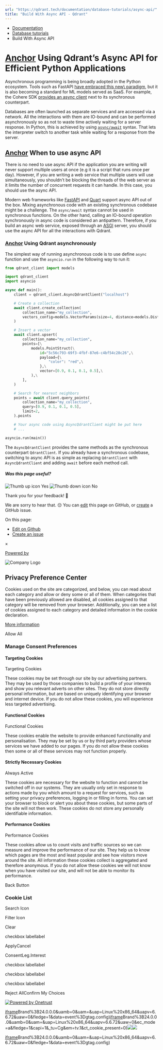 ```yaml
---
url: "https://qdrant.tech/documentation/database-tutorials/async-api/"
title: "Build With Async API - Qdrant"
---
```


- [Documentation](https://qdrant.tech/documentation/)
- [Database tutorials](https://qdrant.tech/documentation/database-tutorials/)
- Build With Async API

# [Anchor](https://qdrant.tech/documentation/database-tutorials/async-api/\#using-qdrants-async-api-for-efficient-python-applications) Using Qdrant’s Async API for Efficient Python Applications

Asynchronous programming is being broadly adopted in the Python ecosystem. Tools such as FastAPI [have embraced this new\\
paradigm](https://fastapi.tiangolo.com/async/), but it is also becoming a standard for ML models served as SaaS. For example, the Cohere SDK
[provides an async client](https://github.com/cohere-ai/cohere-python/blob/856a4c3bd29e7a75fa66154b8ac9fcdf1e0745e0/src/cohere/client.py#L189) next to its synchronous counterpart.

Databases are often launched as separate services and are accessed via a network. All the interactions with them are IO-bound and can
be performed asynchronously so as not to waste time actively waiting for a server response. In Python, this is achieved by
using [`async/await`](https://docs.python.org/3/library/asyncio-task.html) syntax. That lets the interpreter switch to another task
while waiting for a response from the server.

## [Anchor](https://qdrant.tech/documentation/database-tutorials/async-api/\#when-to-use-async-api) When to use async API

There is no need to use async API if the application you are writing will never support multiple users at once (e.g it is a script that runs once per day). However, if you are writing a web service that multiple users will use simultaneously, you shouldn’t be
blocking the threads of the web server as it limits the number of concurrent requests it can handle. In this case, you should use
the async API.

Modern web frameworks like [FastAPI](https://fastapi.tiangolo.com/) and [Quart](https://quart.palletsprojects.com/en/latest/) support
async API out of the box. Mixing asynchronous code with an existing synchronous codebase might be a challenge. The `async/await` syntax
cannot be used in synchronous functions. On the other hand, calling an IO-bound operation synchronously in async code is considered
an antipattern. Therefore, if you build an async web service, exposed through an [ASGI](https://asgi.readthedocs.io/en/latest/) server,
you should use the async API for all the interactions with Qdrant.

### [Anchor](https://qdrant.tech/documentation/database-tutorials/async-api/\#using-qdrant-asynchronously) Using Qdrant asynchronously

The simplest way of running asynchronous code is to use define `async` function and use the `asyncio.run` in the following way to run it:

```python
from qdrant_client import models

import qdrant_client
import asyncio

async def main():
    client = qdrant_client.AsyncQdrantClient("localhost")

    # Create a collection
    await client.create_collection(
        collection_name="my_collection",
        vectors_config=models.VectorParams(size=4, distance=models.Distance.COSINE),
    )

    # Insert a vector
    await client.upsert(
        collection_name="my_collection",
        points=[\
            models.PointStruct(\
                id="5c56c793-69f3-4fbf-87e6-c4bf54c28c26",\
                payload={\
                    "color": "red",\
                },\
                vector=[0.9, 0.1, 0.1, 0.5],\
            ),\
        ],
    )

    # Search for nearest neighbors
    points = await client.query_points(
        collection_name="my_collection",
        query=[0.9, 0.1, 0.1, 0.5],
        limit=2,
    ).points

    # Your async code using AsyncQdrantClient might be put here
    # ...

asyncio.run(main())

```

The `AsyncQdrantClient` provides the same methods as the synchronous counterpart `QdrantClient`. If you already have a synchronous
codebase, switching to async API is as simple as replacing `QdrantClient` with `AsyncQdrantClient` and adding `await` before each
method call.

##### Was this page useful?

![Thumb up icon](https://qdrant.tech/icons/outline/thumb-up.svg)
Yes
![Thumb down icon](https://qdrant.tech/icons/outline/thumb-down.svg)
No

Thank you for your feedback! 🙏

We are sorry to hear that. 😔 You can [edit](https://qdrant.tech/github.com/qdrant/landing_page/tree/master/qdrant-landing/content/documentation/database-tutorials/async-api.md) this page on GitHub, or [create](https://github.com/qdrant/landing_page/issues/new/choose) a GitHub issue.

On this page:

- [Edit on Github](https://github.com/qdrant/landing_page/tree/master/qdrant-landing/content/documentation/database-tutorials/async-api.md)
- [Create an issue](https://github.com/qdrant/landing_page/issues/new/choose)

×

[Powered by](https://qdrant.tech/)

![Company Logo](https://cdn.cookielaw.org/logos/static/ot_company_logo.png)

## Privacy Preference Center

Cookies used on the site are categorized, and below, you can read about each category and allow or deny some or all of them. When categories that have been previously allowed are disabled, all cookies assigned to that category will be removed from your browser.
Additionally, you can see a list of cookies assigned to each category and detailed information in the cookie declaration.


[More information](https://qdrant.tech/legal/privacy-policy/#cookies-and-web-beacons)

Allow All

### Manage Consent Preferences

#### Targeting Cookies

Targeting Cookies

These cookies may be set through our site by our advertising partners. They may be used by those companies to build a profile of your interests and show you relevant adverts on other sites. They do not store directly personal information, but are based on uniquely identifying your browser and internet device. If you do not allow these cookies, you will experience less targeted advertising.

#### Functional Cookies

Functional Cookies

These cookies enable the website to provide enhanced functionality and personalisation. They may be set by us or by third party providers whose services we have added to our pages. If you do not allow these cookies then some or all of these services may not function properly.

#### Strictly Necessary Cookies

Always Active

These cookies are necessary for the website to function and cannot be switched off in our systems. They are usually only set in response to actions made by you which amount to a request for services, such as setting your privacy preferences, logging in or filling in forms. You can set your browser to block or alert you about these cookies, but some parts of the site will not then work. These cookies do not store any personally identifiable information.

#### Performance Cookies

Performance Cookies

These cookies allow us to count visits and traffic sources so we can measure and improve the performance of our site. They help us to know which pages are the most and least popular and see how visitors move around the site. All information these cookies collect is aggregated and therefore anonymous. If you do not allow these cookies we will not know when you have visited our site, and will not be able to monitor its performance.

Back Button

### Cookie List

Search Icon

Filter Icon

Clear

checkbox labellabel

ApplyCancel

ConsentLeg.Interest

checkbox labellabel

checkbox labellabel

checkbox labellabel

Reject AllConfirm My Choices

[![Powered by Onetrust](https://cdn.cookielaw.org/logos/static/powered_by_logo.svg)](https://www.onetrust.com/products/cookie-consent/)

[iframe](https://td.doubleclick.net/td/rul/10862264272?random=1748574805955&cv=11&fst=1748574805955&fmt=3&bg=ffffff&guid=ON&async=1&gtm=45be55s2h1v9117590405z8898302740za200zb898302740&gcd=13l3l3l3l1l1&dma=0&tag_exp=101509157~103116026~103130498~103130500~103200004~103233427~103252644~103252646~103351866~103351868~104481633~104481635~104559073~104559075&ptag_exp=101509157~103116026~103130498~103130500~103200004~103233427~103252644~103252646~103351866~103351868~104481633~104481635~104559073~104559075&u_w=1280&u_h=1024&url=https%3A%2F%2Fqdrant.tech%2Fdocumentation%2Fdatabase-tutorials%2Fasync-api%2F&hn=www.googleadservices.com&frm=0&tiba=Build%20With%20Async%20API%20-%20Qdrant&npa=0&pscdl=noapi&auid=724686062.1748574806&uaa=x86&uab=64&uafvl=Google%2520Chrome%3B137.0.7151.55%7CChromium%3B137.0.7151.55%7CNot%252FA)Brand%3B24.0.0.0&uamb=0&uam=&uap=Linux%20x86_64&uapv=6.6.72&uaw=0&fledge=1&data=event%3Dgtag.config)[iframe](https://td.doubleclick.net/td/rul/10862264272?random=1748574805921&cv=11&fst=1748574805921&fmt=3&bg=ffffff&guid=ON&async=1&gcl_ctr=1&gtm=45be55s2h1v9117590405z8898302740za200zb898302740&gcd=13l3l3l3l1l1&dma=0&tag_exp=101509157~103116026~103130498~103130500~103200004~103233427~103252644~103252646~103351866~103351868~104481633~104481635~104559073~104559075&ptag_exp=101509157~103116026~103130498~103130500~103200004~103233427~103252644~103252646~103351866~103351868~104481633~104481635~104559073~104559075&u_w=1280&u_h=1024&url=https%3A%2F%2Fqdrant.tech%2Fdocumentation%2Fdatabase-tutorials%2Fasync-api%2F&label=_FJrCMev-7EDEND_w7so&hn=www.googleadservices.com&frm=0&tiba=Build%20With%20Async%20API%20-%20Qdrant&value=0&bttype=purchase&npa=0&pscdl=noapi&auid=724686062.1748574806&uaa=x86&uab=64&uafvl=Google%2520Chrome%3B137.0.7151.55%7CChromium%3B137.0.7151.55%7CNot%252FA)Brand%3B24.0.0.0&uamb=0&uam=&uap=Linux%20x86_64&uapv=6.6.72&uaw=0&ec_mode=a&fledge=1&capi=1&_tu=Cg&em=tv.1&ct_cookie_present=0)![](https://t.co/1/i/adsct?bci=4&dv=America%2FAdak%26en-US%2Cen%26Google%20Inc.%26Linux%20x86_64%26255%261280%261024%264%2624%261280%261024%260%26na&eci=3&event=%7B%7D&event_id=890299f3-0648-4944-a09a-370f7d6abd95&integration=advertiser&p_id=Twitter&p_user_id=0&pl_id=825e59a9-486e-4c50-bce9-a2ed7a5e129b&tw_document_href=https%3A%2F%2Fqdrant.tech%2Fdocumentation%2Fdatabase-tutorials%2Fasync-api%2F&tw_iframe_status=0&txn_id=o81g6&type=javascript&version=2.3.33)![](https://analytics.twitter.com/1/i/adsct?bci=4&dv=America%2FAdak%26en-US%2Cen%26Google%20Inc.%26Linux%20x86_64%26255%261280%261024%264%2624%261280%261024%260%26na&eci=3&event=%7B%7D&event_id=890299f3-0648-4944-a09a-370f7d6abd95&integration=advertiser&p_id=Twitter&p_user_id=0&pl_id=825e59a9-486e-4c50-bce9-a2ed7a5e129b&tw_document_href=https%3A%2F%2Fqdrant.tech%2Fdocumentation%2Fdatabase-tutorials%2Fasync-api%2F&tw_iframe_status=0&txn_id=o81g6&type=javascript&version=2.3.33)

[iframe](https://td.doubleclick.net/td/rul/10862264272?random=1748574807074&cv=11&fst=1748574807074&fmt=3&bg=ffffff&guid=ON&async=1&gtm=45be55s2h1v9117590405za200zb898302740&gcd=13l3l3l3l1l1&dma=0&tag_exp=101509157~103116026~103130498~103130500~103200004~103233427~103252644~103252646~103351866~103351868~104481633~104481635~104559073~104559075&ptag_exp=101509157~103116026~103130498~103130500~103200004~103233427~103252644~103252646~103351866~103351868~104481633~104481635~104559073~104559075&u_w=1280&u_h=1024&url=https%3A%2F%2Fqdrant.tech%2Fdocumentation%2Fdatabase-tutorials%2Fasync-api%2F&hn=www.googleadservices.com&frm=0&tiba=Build%20With%20Async%20API%20-%20Qdrant&did=dZTQ1Zm&gdid=dZTQ1Zm&npa=0&pscdl=noapi&auid=724686062.1748574806&uaa=x86&uab=64&uafvl=Google%2520Chrome%3B137.0.7151.55%7CChromium%3B137.0.7151.55%7CNot%252FA)Brand%3B24.0.0.0&uamb=0&uam=&uap=Linux%20x86_64&uapv=6.6.72&uaw=0&fledge=1&data=event%3Dgtag.config)